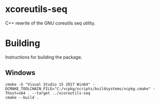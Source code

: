 # xcoreutils-seq
C++ rewrite of the GNU coreutils seq utility.

# Building
Instructions for building the package.

## Windows
```
cmake -G "Visual Studio 15 2017 Win64" -DCMAKE_TOOLCHAIN_FILE="C:/vcpkg/scripts/buildsystems/vcpkg.cmake" -Thost=x64 . --target ../xcoreutils-seq
cmake --build .
```
